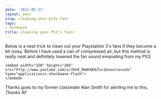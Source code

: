 ```yaml
---
date: '2011-05-11'
layout: post
slug: cleaning-your-ps3s-fans
tags:
- hardware
title: Cleaning your PS3's fans?
---
```


Below is a neat trick to clean out your Playstation 3's fans if 
they become a bit noisy. Before I have used a can of compressed air, 
but this method is really neat and definitely lowered the fan sound 
emanating from my PS3.

<object class="BLOGGER-youtube-video" classid="clsid:D27CDB6E-AE6D-11cf-96B8-444553540000" codebase="http://download.macromedia.com/pub/shockwave/cabs/flash/swflash.cab#version=6,0,40,0" data-thumbnail-src="http://1.gvt0.com/vi/JhU4_Rm0GQU/0.jpg" height="266" width="320">
	<param name="movie" value="http://www.youtube.com/v/JhU4_Rm0GQU&fs=1&source=uds" />
	<param name="bgcolor" value="#FFFFFF" />
	
	<embed width="320" height="266" src="http://www.youtube.com/v/JhU4_Rm0GQU&fs=1&source=uds" type="application/x-shockwave-flash">
	</embed>
</object>

Thanks goes to my former classmate Alan Smith for alerting me to this, *Thanks Al*!